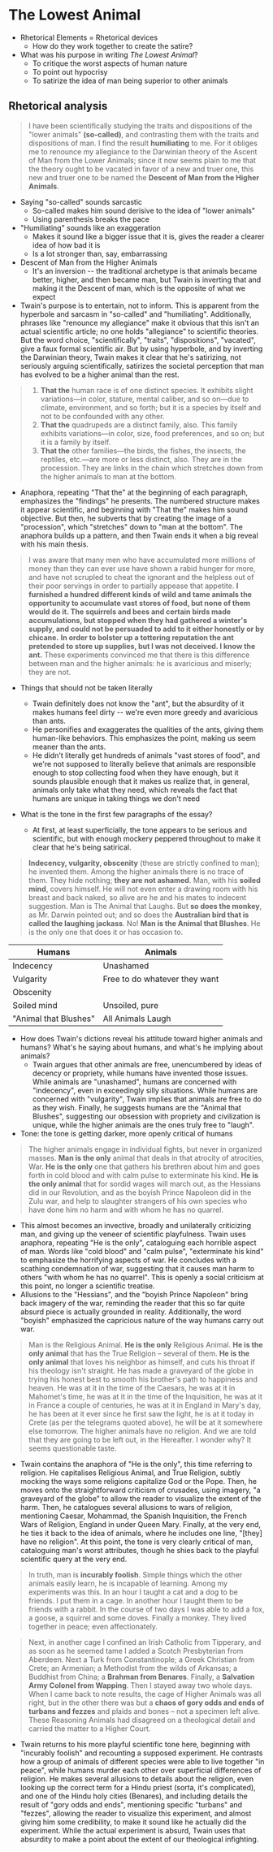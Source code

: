 # The Lowest Animal

* Rhetorical Elements = Rhetorical devices
    - How do they work together to create the satire?
* What was his purpose in writing _The Lowest Animal_? 
    - To critique the worst aspects of human nature
    - To point out hypocrisy
    - To satirize the idea of man being superior to other animals

## Rhetorical analysis
>  I have been scientifically studying the traits and dispositions of the "lower animals" **(so-called)**, and contrasting them with the traits and dispositions of man. I find the result **humiliating** to me. For it obliges me to renounce my allegiance to the Darwinian theory of the Ascent of Man from the Lower Animals; since it now seems plain to me that the theory ought to be vacated in favor of a new and truer one, this new and truer one to be named the **Descent of Man from the Higher Animals**. 

* Saying "so-called" sounds sarcastic
    - So-called makes him sound derisive to the idea of "lower animals"
    - Using parenthesis breaks the pace
* "Humiliating" sounds like an exaggeration
    - Makes it sound like a bigger issue that it is, gives the reader a clearer idea of how bad it is
    - Is a lot stronger than, say, embarrassing
* Descent of Man from the Higher Animals
    - It's an inversion -- the traditional archetype is that animals became better, higher, and then became man, but Twain is inverting that and making it the Descent of man, which is the opposite of what we expect
* Twain's purpose is to entertain, not to inform. This is apparent from the hyperbole and sarcasm in "so-called" and "humiliating". Additionally, phrases like "renounce my allegiance" make it obvious that this isn't an actual scientific article; no one holds "allegiance" to scientific theories. But the word choice, "scientifically", "traits", "dispositions", "vacated", give a faux formal scientific air. But by using hyperbole, and by inverting the Darwinian theory, Twain makes it clear that he's satirizing, not seriously arguing scientifically,  satirizes the societal perception that man has evolved to be a higher animal than the rest.

> 1. **That the** human race is of one distinct species. It exhibits slight variations—in color, stature, mental caliber, and so on—due to climate, environment, and so forth; but it is a species by itself and not to be confounded with any other.
> 2. **That the** quadrupeds are a distinct family, also. This family exhibits variations—in color, size, food preferences, and so on; but it is a family by itself.  
> 3. **That the** other families—the birds, the fishes, the insects, the reptiles, etc.—are more or less distinct, also. They are in the procession. They are links in the chain which stretches down from the higher animals to man at the bottom.

* Anaphora, repeating "That the" at the beginning of each paragraph, emphasizes the "findings" he presents. The numbered structure makes it appear scientific, and beginning with "That the" makes him sound objective. But then, he subverts that by creating the image of a "procession", which "stretches" down to "man at the bottom". The anaphora builds up a pattern, and then Twain ends it when a big reveal with his main thesis.

>  I was aware that many men who have accumulated more millions of money than they can ever use have shown a rabid hunger for more, and have not scrupled to cheat the ignorant and the helpless out of their poor servings in order to partially appease that appetite. **I furnished a hundred different kinds of wild and tame animals the opportunity to accumulate vast stores of food, but none of them would do it. The squirrels and bees and certain birds made accumulations, but stopped when they had gathered a winter's supply, and could not be persuaded to add to it either honestly or by chicane.** **In order to bolster up a tottering reputation the ant pretended to store up supplies, but I was not de­ceived. I know the ant.** These experiments convinced me that there is this difference between man and the higher animals: he is avaricious and miserly; they are not. 

* Things that should not be taken literally
    - Twain definitely does not know the "ant", but the absurdity of it makes humans feel dirty -- we're even more greedy and avaricious than ants.
    - He personifies and exaggerates the qualities of the ants, giving them human-like behaviors. This emphasizes the point, making us seem meaner than the ants.
    - He didn't literally get hundreds of animals "vast stores of food", and we're not supposed to literally believe that animals are responsible enough to stop collecting food when they have enough, but it sounds plausible enough that it makes us realize that, in general, animals only take what they need, which reveals the fact that humans are unique in taking things we don't need

* What is the tone in the first few paragraphs of the essay?
    - At first, at least superficially, the tone appears to be serious and scientific, but with enough mockery peppered throughout to make it clear that he's being satirical.

>  **Indecency, vulgarity, obscenity** (these are strictly confined to man); he invented them. Among the higher animals there is no trace of them. They hide nothing; **they are not ashamed**. Man, with his **soiled mind**, covers himself. He will not even enter a drawing room with his breast and back naked, so alive are he and his mates to indecent suggestion. Man is The Animal that Laughs. But **so does the monkey**, as Mr. Darwin pointed out; and so does the **Australian bird that is called the laughing jackass**. No! **Man is the Animal that Blushes**. He is the only one that does it or has occasion to. 

| Humans                | Animals                       |
|-----------------------|-------------------------------|
| Indecency             | Unashamed                     |
| Vulgarity             | Free to do whatever they want
| Obscenity             |
| Soiled mind           | Unsoiled, pure                |
| "Animal that Blushes" | All Animals Laugh             |

* How does Twain's dictions reveal his attitude toward higher animals and humans? What's he saying about humans, and what's he implying about animals?
    - Twain argues that other animals are free, unencumbered by ideas of decency or propriety, while humans have invented those issues. While animals are "unashamed", humans are concerned with "indecency", even in exceedingly silly situations. While humans are concerned with "vulgarity", Twain implies that animals are free to do as they wish. Finally, he suggests humans are the "Animal that Blushes", suggesting our obsession with propriety and civilization is unique, while the higher animals are the ones truly free to "laugh".
* Tone: the tone is getting darker, more openly critical of humans

>  The higher animals engage in individual fights, but never in organized masses. **Man is the only** animal that deals in that atrocity of atrocities, War. **He is the only** one that gathers his brethren about him and goes forth in cold blood and with calm pulse to exterminate his kind. **He is the only animal** that for sordid wages will march out, as the Hessians did in our Revolution, and as the boyish Prince Napoleon did in the Zulu war, and help to slaughter strangers of his own species who have done him no harm and with whom he has no quarrel. 

* This almost becomes an invective, broadly and unilaterally criticizing man, and giving up the veneer of scientific playfulness. Twain uses anaphora, repeating "He is the only", cataloguing each horrible aspect of man. Words like "cold blood" and "calm pulse", "exterminate his kind" to emphasize the horrifying aspects of war. He concludes with a scathing condemnation of war, suggesting that it causes man harm to others "with whom he has no quarrel". This is openly a social criticism at this point, no longer a scientific treatise. 
* Allusions to the "Hessians", and the "boyish Prince Napoleon" bring back imagery of the war, reminding the reader that this so far quite absurd piece is actually grounded in reality. Additionally, the word "boyish" emphasized the capricious nature of the way humans carry out war.

>  Man is the Religious Animal. **He is the only** Religious Animal. **He is the only animal** that has the True Religion – several of them. **He is the only animal** that loves his neighbor as himself, and cuts his throat if his theology isn't straight. He has made a graveyard of the globe in trying his honest best to smooth his brother's path to happiness and heaven. He was at it in the time of the Caesars, he was at it in Mahomet's time, he was at it in the time of the Inquisition, he was at it in France a couple of centuries, he was at it in England in Mary's day, he has been at it ever since he first saw the light, he is at it today in Crete (as per the telegrams quoted above), he will be at it somewhere else tomorrow. The higher animals have no religion. And we are told that they are going to be left out, in the Hereafter. I wonder why? It seems questionable taste. 

* Twain contains the anaphora of "He is the only", this time referring to religion. He capitalises Religious Animal, and True Religion, subtly mocking the ways some religions capitalize God or the Pope. Then, he moves onto the straightforward criticism of crusades, using imagery, "a graveyard of the globe" to allow the reader to visualize the extent of the harm. Then, he catalogues several allusions to wars of religion, mentioning Caesar, Mohammad, the Spanish Inquisition, the French Wars of Religion, England in under Queen Mary. Finally, at the very end, he ties it back to the idea of animals, where he includes one line, "[they] have no religion". At this point, the tone is very clearly critical of man, cataloguing man's worst attributes, though he shies back to the playful scientific query at the very end.

>  In truth, man is **incurably foolish**. Simple things which the other animals easily learn, he is incapable of learning. Among my experiments was this. In an hour I taught a cat and a dog to be friends. I put them in a cage. In another hour I taught them to be friends with a rabbit. In the course of two days I was able to add a fox, a goose, a squirrel and some doves. Finally a monkey. They lived together in peace; even affectionately.

> Next, in another cage I confined an Irish Catholic from Tipperary, and as soon as he seemed tame I added a Scotch Presbyterian from Aberdeen. Next a Turk from Constantinople; a Greek Christian from Crete; an Armenian; a Methodist from the wilds of Arkansas; a Buddhist from China; a **Brahman from Benares**. Finally, a **Salvation Army Colonel from Wapping**. Then I stayed away two whole days. When I came back to note results, the cage of Higher Animals was all right, but in the other there was but a **chaos of gory odds and ends of turbans and fezzes** and plaids and bones – not a specimen left alive. These Reasoning Animals had disagreed on a theological detail and carried the matter to a Higher Court. 

* Twain returns to his more playful scientific tone here, beginning with "incurably foolish" and recounting a supposed experiment. He contrasts how a group of animals of different species were able to live together "in peace", while humans murder each other over superficial differences of religion. He makes several allusions to details about the religion, even looking up the correct term for a Hindu priest (sorta, it's complicated), and one of the Hindu holy cities (Benares), and including details the result of "gory odds and ends", mentioning specific "turbans" and "fezzes", allowing the reader to visualize this experiment, and almost giving him some credibility, to make it sound like he actually did the experiment. While the actual experiment is absurd, Twain uses that absurdity to make a point about the extent of our theological infighting.


